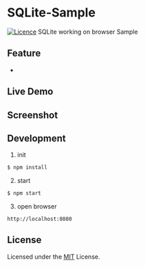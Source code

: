 # SQLite-Sample

[![Licence](https://img.shields.io/badge/License-MIT-green.svg?style=flat-square)](LICENSE) 
SQLite working on browser Sample

## Feature
* 

## Live Demo


## Screenshot

## Development
1. init
```sh
$ npm install
```

2. start
```sh
$ npm start
```

3. open browser
```
http://localhost:8080
```

## License

Licensed under the [MIT](LICENSE) License.
